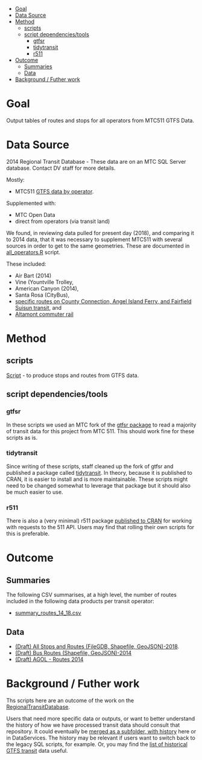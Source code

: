 <!-- MarkdownTOC bracket="round" autolink="true" -->

- [Goal](#goal)
- [Data Source](#data-source)
- [Method](#method)
	- [scripts](#scripts)
	- [script dependencies/tools](#script-dependenciestools)
		- [gtfsr](#gtfsr)
		- [tidytransit](#tidytransit)
		- [r511](#r511)
- [Outcome](#outcome)
	- [Summaries](#summaries)
	- [Data](#data)
- [Background / Futher work](#background--futher-work)

<!-- /MarkdownTOC -->


# Goal 

Output tables of routes and stops for all operators from MTC511 GTFS Data. 

# Data Source


2014 Regional Transit Database - These data are on an MTC SQL Server database. Contact DV staff for more details. 

Mostly:
- MTC511 [GTFS data by operator](https://github.com/BayAreaMetro/Data-And-Visualization-Projects/blob/master/transit/511_orgs.csv).

Supplemented with:
- MTC Open Data
- direct from operators (via transit land)

We found, in reviewing data pulled for present day (2018), and comparing it to 2014 data, that it was necessary to supplement MTC511 with several sources in order to get to the same geometries. These are documented in [all_operators.R](https://github.com/BayAreaMetro/Data-And-Visualization-Projects/blob/master/transit/all_operators.r) script. 

These included: 
- Air Bart (2014)
- Vine (Yountville Trolley, 
- American Canyon (2014), 
- Santa Rosa (CityBus), 
- [specific routes on County Connection, Angel Island Ferry, and Fairfield Suisun transit](https://github.com/BayAreaMetro/Data-And-Visualization-Projects/blob/master/transit/all_operators.r#L122-L128), and 
- [Altamont commuter rail](https://github.com/BayAreaMetro/Data-And-Visualization-Projects/blob/master/transit/all_operators.r#L122-L128)

# Method

## scripts

[Script](https://github.com/BayAreaMetro/Data-And-Visualization-Projects/blob/master/transit/all_operators.r) - to produce stops and routes from GTFS data. 

## script dependencies/tools

### gtfsr

In these scripts we used an MTC fork of the [gtfsr package](https://github.com/BayAreaMetro/gtfsr) to read a majority of transit data for this project from MTC 511. This should work fine for these scripts as is. 

### tidytransit

Since writing of these scripts, staff cleaned up the fork of gtfsr and published a package called [tidytransit](http://tidytransit.r-transit.org/). In theory, because it is published to CRAN, it is easier to install and is more maintainable. These scripts might need to be changed somewhat to leverage that package but it should also be much easier to use.   

### r511

There is also a (very minimal) r511 package [published to CRAN](https://cran.r-project.org/web/packages/r511/index.html) for working with requests to the 511 API. Users may find that rolling their own scripts for this is preferable.  

# Outcome

## Summaries

The following CSV summarises, at a high level, the number of routes included in the following data products per transit operator:

- [summary_routes_14_18.csv](summary_routes_14_18.csv)

## Data

- [(Draft) All Stops and Routes (FileGDB, Shapefile, GeoJSON)-2018](https://mtcdrive.box.com/v/june-2018-draft-1-transit-feat). 
- [(Draft) Bus Routes (Shapefile, GeoJSON)-2014](https://mtcdrive.box.com/s/d160lpolkbna0778kp938vt50jvkztj3)
- [(Draft) AGOL - Routes 2014](https://mtc.maps.arcgis.com/home/item.html?id=7b60806da9f747de9c6c0d34ff65ae01)

# Background / Futher work

Ths scripts here are an outcome of the work on the [RegionalTransitDatabase](https://github.com/BayAreaMetro/RegionalTransitDatabase).  

Users that need more specific data or outputs, or want to better understand the history of how we have processed transit data should consult that repository. It could eventually be [merged as a subfolder, with history](https://stackoverflow.com/questions/1683531/how-to-import-existing-git-repository-into-another) here or in DataServices. The history may be relevant if users want to switch back to the legacy SQL scripts, for example. Or, you may find the [list of historical GTFS transit](https://github.com/BayAreaMetro/RegionalTransitDatabase/blob/master/data/cached_gtfs.csv) data useful.

